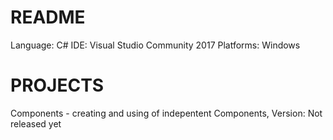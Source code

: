 # README #
Language: C#
IDE: Visual Studio Community 2017
Platforms: Windows

# PROJECTS #
Components - creating and using of indepentent Components, Version: Not released yet